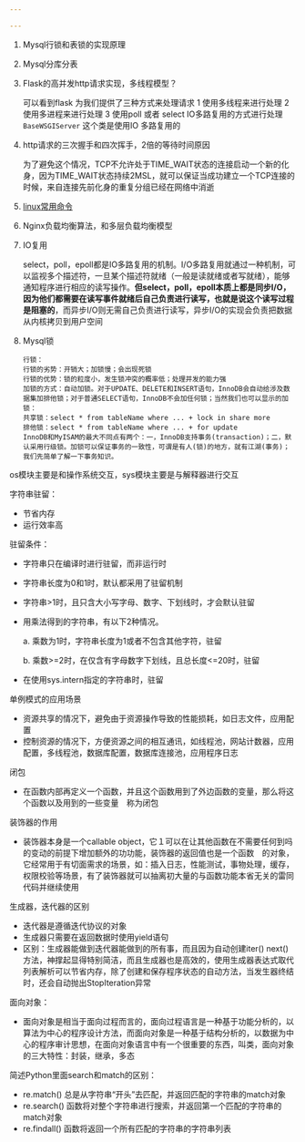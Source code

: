 ```yaml
---

---
```




1. Mysql行锁和表锁的实现原理

2. Mysql分库分表

3. Flask的高并发http请求实现，多线程模型？

   可以看到flask 为我们提供了三种方式来处理请求 
   1 使用多线程来进行处理 
   2 使用多进程来进行处理 
   3 使用poll 或者 select IO多路复用的方式进行处理　　`BaseWSGIServer` 这个类是使用IO 多路复用的 

4. http请求的三次握手和四次挥手，2倍的等待时间原因

   为了避免这个情况，TCP不允许处于TIME_WAIT状态的连接启动一个新的化身，因为TIME_WAIT状态持续2MSL，就可以保证当成功建立一个TCP连接的时候，来自连接先前化身的重复分组已经在网络中消逝

5. [linux常用命令](./linux常用命令.md)

6. Nginx负载均衡算法，和多层负载均衡模型

7. IO复用

   select，poll，epoll都是IO多路复用的机制。I/O多路复用就通过一种机制，可以监视多个描述符，一旦某个描述符就绪（一般是读就绪或者写就绪），能够通知程序进行相应的读写操作。**但select，poll，epoll本质上都是同步I/O，因为他们都需要在读写事件就绪后自己负责进行读写，也就是说这个读写过程是阻塞的**，而异步I/O则无需自己负责进行读写，异步I/O的实现会负责把数据从内核拷贝到用户空间
   
8. Mysql锁

   ```mysql
   行锁：
   行锁的劣势：开销大；加锁慢；会出现死锁
   行锁的优势：锁的粒度小，发生锁冲突的概率低；处理并发的能力强
   加锁的方式：自动加锁。对于UPDATE、DELETE和INSERT语句，InnoDB会自动给涉及数据集加排他锁；对于普通SELECT语句，InnoDB不会加任何锁；当然我们也可以显示的加锁：
   共享锁：select * from tableName where ... + lock in share more
   排他锁：select * from tableName where ... + for update 
   InnoDB和MyISAM的最大不同点有两个：一，InnoDB支持事务(transaction)；二，默认采用行级锁。加锁可以保证事务的一致性，可谓是有人(锁)的地方，就有江湖(事务)；我们先简单了解一下事务知识。
   ```


os模块主要是和操作系统交互，sys模块主要是与解释器进行交互

字符串驻留：

- 节省内存
- 运行效率高

驻留条件：

- 字符串只在编译时进行驻留，而非运行时

- 字符串长度为0和1时，默认都采用了驻留机制

- 字符串>1时，且只含大小写字母、数字、下划线时，才会默认驻留

- 用乘法得到的字符串，有以下2种情况。

  a. 乘数为1时，字符串长度为1或者不包含其他字符，驻留

  b. 乘数>=2时，在仅含有字母数字下划线，且总长度<=20时，驻留

- 在使用sys.intern指定的字符串时，驻留



单例模式的应用场景

- 资源共享的情况下，避免由于资源操作导致的性能损耗，如日志文件，应用配置
- 控制资源的情况下，方便资源之间的相互通讯，如线程池，网站计数器，应用配置，多线程池，数据库配置，数据库连接池，应用程序日志

闭包

- 在函数内部再定义一个函数，并且这个函数用到了外边函数的变量，那么将这个函数以及用到的一些变量　称为闭包

装饰器的作用

- 装饰器本身是一个callable object，它１可以在让其他函数在不需要任何到吗的变动的前提下增加额外的功功能，装饰器的返回值也是一个函数　的对象，它经常用于有切面需求的场景，如：插入日志，性能测试，事物处理，缓存，权限校验等场景，有了装饰器就可以抽离初大量的与函数功能本省无关的雷同代码并继续使用

生成器，迭代器的区别

- 迭代器是遵循迭代协议的对象
- 生成器只需要在返回数据时使用yield语句
- 区别：生成器能做到迭代器能做到的所有事，而且因为自动创建iter()   next()方法，神撑起显得特别简洁，而且生成器也是高效的，使用生成器表达式取代列表解析可以节省内存，除了创建和保存程序状态的自动方法，当发生器终结时，还会自动抛出StopIteration异常



面向对象：

- 面向对象是相当于面向过程而言的，面向过程语言是一种基于功能分析的，以算法为中心的程序设计方法，而面向对象是一种基于结构分析的，以数据为中心的程序审计思想，在面向对象语言中有一个很重要的东西，叫类，面向对象的三大特性：封装，继承，多态

简述Python里面search和match的区别：

- re.match()   总是从字符串“开头”去匹配，并返回匹配的字符串的match对象
- re.search()   函数将对整个字符串进行搜索，并返回第一个匹配的字符串的match对象
- re.findall()  函数将返回一个所有匹配的字符串的字符串列表